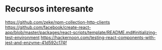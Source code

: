 # Recursos interesante
https://github.com/zeke/npm-collection-http-clients
https://github.com/facebook/create-react-app/blob/master/packages/react-scripts/template/README.md#initializing-test-environment
https://hackernoon.com/testing-react-components-with-jest-and-enzyme-41d592c174f